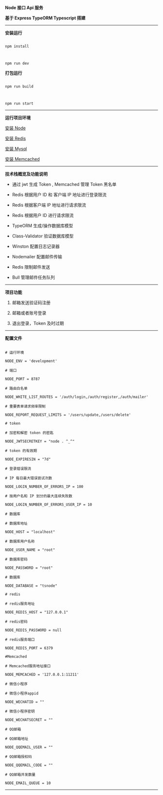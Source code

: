 **Node 接口 Api 服务**

  
  

**基于 Express TypeORM Typescript 搭建**

  

***

  

**安装运行**

```

npm install

  

npm run dev

```


**打包运行**
  
```

npm run build

  

npm run start

```

  

***
  

**运行项目环境**

[安装 Node](https://blog.csdn.net/shi15926lei/article/details/134962893)


[安装 Redis](https://blog.csdn.net/weixin_44893902/article/details/123087435)


[安装 Mysql](https://blog.csdn.net/m0_52559040/article/details/121843945)


[安装 Memcached](https://blog.csdn.net/ZCY5202015/article/details/133882508)

  

***

**技术栈概览及功能说明**

* 通过 jwt 生成 Token , Memcached 管理 Token 黑名单

* Redis 根据用户 ID 和 客户端 IP 地址进行登录限流

* Redis 根据客户端 IP 地址进行请求限流

* Redis 根据用户 ID 进行请求限流

* TypeORM 生成/操作数据库模型

* Class-Validator 验证数据库模型

* Winston 配置日志记录器

* Nodemailer 配置邮件传输

* Redis 限制邮件发送

* Bull 管理邮件任务队列

***

**项目功能**

1. 邮箱发送验证码注册

2. 邮箱或者账号登录

3. 退出登录，Token 及时过期

***


**配置文件**
  
```

# 运行环境

NODE_ENV = 'development'

# 端口

NODE_PORT = 8787

# 路由白名单

NODE_WHITE_LIST_ROUTES = '/auth/login,/auth/register,/auth/mailer'

# 重要表单请求频率限制

NODE_REPORT_REQUEST_LIMITS = '/users/update,/users/delete'

# token

# 加密和解密 token 的密匙

NODE_JWTSECRETKEY = "node . ^_^"

# token 的有效期

NODE_EXPIRESIN = "7d"

# 登录错误限流

# IP 每日最大错误尝试次数

NODE_LOGIN_NUMBER_OF_ERRORS_IP = 100

# 按用户名和 IP 划分的最大连续失败数

NODE_LOGIN_NUMBER_OF_ERRORS_USER_IP = 10

# 数据库

# 数据库地址

NODE_HOST = "localhost"

# 数据库用户名称

NODE_USER_NAME = "root"

# 数据库密码

NODE_PASSWORD = "root"

# 数据库

NODE_DATABASE = "tsnode"

# redis

# redis服务地址

NODE_REDIS_HOST = "127.0.0.1"

# redis密码

NODE_REDIS_PASSWORD = null

# redis服务端口

NODE_REDIS_PORT = 6379

#Memcached

# Memcached服务地址接口

NODE_MEMCACHED = '127.0.0.1:11211'

# 微信小程序

# 微信小程序appid

NODE_WECHATID = ""

# 微信小程序密钥

NODE_WECHATSECRET = ""

# QQ邮箱

# QQ邮箱地址

NODE_QQEMAIL_USER = ""

# QQ邮箱授权码

NODE_QQEMAIL_CODE = ""

# QQ邮箱并发数量

NODE_EMAIL_QUEUE = 10

```

***